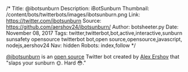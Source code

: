 /*
Title: @ibotsunburn
Description: iBotSunburn
Thumbnail: /content/bots/twitterbots/images/ibotsunburn.png
Link: https://twitter.com/ibotsunburn
Source: https://github.com/aershov24/ibotsunburn/
Author: botsheeter.py
Date: November 08, 2017
Tags: twitter,twitterbot,bot,active,interactive,sunburn sunsafety opensource twitterbot bot,open source,opensource,javascript, nodejs,aershov24
Nav: hidden
Robots: index,follow
*/

[@ibotsunburn](https://twitter.com/ibotsunburn) is an [open source](https://github.com/aershov24/ibotsunburn/) Twitter bot created by [Alex Ershov](https://twitter.com/https://github.com/aershov24) that "slaps your sunburn 🌞. Hard 😳."
